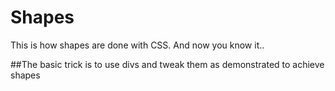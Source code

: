 # Shapes
This is how shapes are done with CSS. And now you know it..

##The basic trick is to use divs and tweak them as demonstrated to achieve shapes